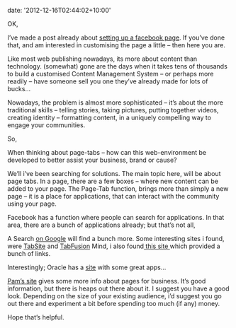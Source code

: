 
date: '2012-12-16T02:44:02+10:00'


OK,

I’ve made a post already about [setting up a facebook page](http://www.mediaprophet.net/?p=103 "Facebook Pages"). If you’ve done that, and am interested in customising the page a little – then here you are.

Like most web publishing nowadays, its more about content than technology. (somewhat) gone are the days when it takes tens of thousands to build a customised Content Management System – or perhaps more readily – have someone sell you one they’ve already made for lots of bucks…

Nowadays, the problem is almost more sophisticated – it’s about the more traditional skills – telling stories, taking pictures, putting together videos, creating identity – formatting content, in a uniquely compelling way to engage your communities.

So,

When thinking about page-tabs – how can this web-environment be developed to better assist your business, brand or cause?

We’ll i’ve been searching for solutions. The main topic here, will be about page tabs. In a page, there are a few boxes – where new content can be added to your page. The Page-Tab function, brings more than simply a new page – it is a place for applications, that can interact with the community using your page.

Facebook has a function where people can search for applications. In that area, there are a bunch of applications already; but that’s not all,

A Search [on Google](https://www.google.com/search?q=facebook+pages+apps "Facebook Pages Apps") will find a bunch more. Some interesting sites i found, were [TabSite](http://www.tabsite.com/ "TabSite") and [TabFusion](http://www.tabfusion.com/ "Tab Fusion") Mind, i also found[ this site ](http://www.hongkiat.com/blog/apps-tools-to-customize-facebook-pages/ "Hongkiat")which provided a bunch of links.

Interestingly; Oracle has a [site](http://www.involver.com/applications/ "Oracle Involver") with some great apps…

[Pam’s site](http://www.pammarketingnut.com/2012/03/15-must-know-tips-to-rock-your-new-facebook-timeline-business-page/ "Pam Marketing Nut") gives some more info about pages for business. It’s good information, but there is heaps out there about it. I suggest you have a good look. Depending on the size of your existing audience, i’d suggest you go out there and experiment a bit before spending too much (if any) money.

Hope that’s helpful.